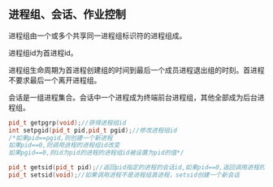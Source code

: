 ## 进程组、会话、作业控制

进程组由一个或多个共享同一进程组标识符的进程组成。

进程组id为首进程id。

进程组生命周期为首进程创建组的时间到最后一个成员进程退出组的时刻。首进程不要求最后一个离开进程组。

会话是一组进程集合。会话中一个进程成为终端前台进程组，其他全部成为后台进程组。

```cpp
pid_t getpgrp(void);//获得进程组id
int setpgid(pid_t pid,pid_t pgid);//修改进程组id
/*如果pid==pgid,则创建一个新进程
如果pid==0,则调用进程的进程组id改变
如果pgid==0,则id为pid的进程的进程组id被设置为pid的值*/
```

```cpp
pid_t getsid(pid_t pid);//返回pid指定的进程的会话id,如果pid==0,返回调用进程的会话id
pid_t setsid(void);//如果调用进程不是进程组首进程，setsid创建一个新会话
```


